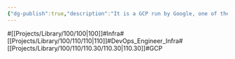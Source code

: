 ```yaml
---
{"dg-publish":true,"description":"It is a GCP run by Google, one of the public clouds. Currently, it is characterized by low domestic and market share, so it is difficult to get references. However, as it is operated by Google, which created Kubernetes, the resources and settings related to Kubernetes are excellent, and the BIG QUERY service is especially good.","permalink":"/projects/library/100/110/110-30/110-30/","dgPassFrontmatter":true,"noteIcon":"0","created":"2024-04-25T17:38:36.430+09:00","updated":"2024-04-25T17:53:33.112+09:00"}
---
```


#[[Projects/Library/100/100\|100]]#Infra#[[Projects/Library/100/110/110\|110]]#DevOps_Engineer_Infra#[[Projects/Library/100/110/110.30/110.30\|110.30]]#GCP